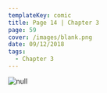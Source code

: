 ```yaml
---
templateKey: comic
title: Page 14 | Chapter 3
page: 59
cover: /images/blank.png
date: 09/12/2018
tags:
  - Chapter 3
---
```

![null](/images/0059c3p14leif.png)
